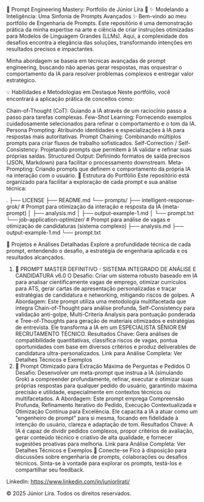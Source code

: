 🌟 Prompt Engineering Mastery: Portfolio de Júnior Lira 🌟
✨ Modelando a Inteligência: Uma Sinfonia de Prompts Avançados ✨
Bem-vindo ao meu portfólio de Engenharia de Prompts. Este repositório é uma demonstração prática da minha expertise na arte e ciência de criar instruções otimizadas para Modelos de Linguagem Grandes (LLMs). Aqui, a complexidade dos desafios encontra a elegância das soluções, transformando intenções em resultados precisos e impactantes.

Minha abordagem se baseia em técnicas avançadas de prompt engineering, buscando não apenas gerar respostas, mas orquestrar o comportamento da IA para resolver problemas complexos e entregar valor estratégico.

💡 Habilidades e Metodologias em Destaque
Neste portfólio, você encontrará a aplicação prática de conceitos como:

Chain-of-Thought (CoT): Guiando a IA através de um raciocínio passo a passo para tarefas complexas.
Few-Shot Learning: Fornecendo exemplos cuidadosamente selecionados para refinar o comportamento e o tom da IA.
Persona Prompting: Atribuindo identidades e especializações à IA para respostas mais autoritativas.
Prompt Chaining: Combinando múltiplos prompts para criar fluxos de trabalho sofisticados.
Self-Correction / Self-Consistency: Projetando prompts que permitem à IA validar e refinar suas próprias saídas.
Structured Output: Definindo formatos de saída precisos (JSON, Markdown) para facilitar o processamento downstream.
Meta-Prompting: Criando prompts que definem o comportamento da própria IA na interação com o usuário.
📂 Estrutura do Portfólio
Este repositório está organizado para facilitar a exploração de cada prompt e sua análise técnica:

. ├── LICENSE ├── README.md └── prompts/ ├── intelligent-response-grok/ # Prompt para otimização da interação e resposta da IA (meta-prompt) │ ├── analysis.md │ ├── output-example-1.md │ └── prompt.txt └── job-application-optimizer/ # Prompt para análise de vagas e otimização de candidaturas (sistema complexo) ├── analysis.md ├── output-example-1.md └── prompt.txt

🎯 Projetos e Análises Detalhadas
Explore a profundidade técnica de cada prompt, entendendo o desafio, a estratégia de engenharia aplicada e os resultados alcançados.

1. 🚀 PROMPT MASTER DEFINITIVO - SISTEMA INTEGRADO DE ANÁLISE E CANDIDATURA v6.0
O Desafio: Criar um sistema robusto baseado em IA para analisar cientificamente vagas de emprego, otimizar currículos para ATS, gerar cartas de apresentação personalizadas e traçar estratégias de candidatura e networking, mitigando riscos de golpes.
A Abordagem: Este prompt utiliza uma metodologia multifacetada que integra Chain-of-Thought para análise profunda, Self-Consistency para validação anti-golpe, Multi-Criteria Analysis para pontuação ponderada e Tree-of-Thoughts para geração de materiais otimizados e estratégias de entrevista. Ele transforma a IA em um ESPECIALISTA SÊNIOR EM RECRUTAMENTO TÉCNICO.
Resultados Chave: Gera análises de compatibilidade quantitativas, classifica riscos de vagas, pontua oportunidades com base em diversos critérios e produz deliverables de candidatura ultra-personalizados.
Link para Análise Completa: Ver Detalhes Técnicos e Exemplos
2. 🧠 Prompt Otimizado para Extração Máxima de Perguntas e Pedidos
O Desafio: Desenvolver um meta-prompt que instrua a IA (simulando Grok) a compreender profundamente, refinar, executar e otimizar suas próprias respostas para qualquer pedido do usuário, garantindo máxima precisão e utilidade, especialmente em contextos técnicos ou multifacetados.
A Abordagem: Este prompt emprega Compreensão Profunda, Refinamento Iterativo do Pedido, Execução Contextualizada e Otimização Contínua para Excelência. Ele capacita a IA a atuar como um "engenheiro de prompt" para si mesma, focando em fidelidade à intenção do usuário, clareza e adaptação de tom.
Resultados Chave: A IA é capaz de dividir pedidos complexos, propor critérios de avaliação, gerar conteúdo técnico e criativo de alta qualidade, e fornecer sugestões proativas para melhoria.
Link para Análise Completa: Ver Detalhes Técnicos e Exemplos
🤝 Conecte-se
Fico à disposição para discussões sobre engenharia de prompts, colaborações ou desafios técnicos. Sinta-se à vontade para explorar os prompts, testá-los e compartilhar seu feedback.

LinkedIn: https://www.linkedin.com/in/juniorlirati/

© 2025 Júnior Lira. Todos os direitos reservados.
